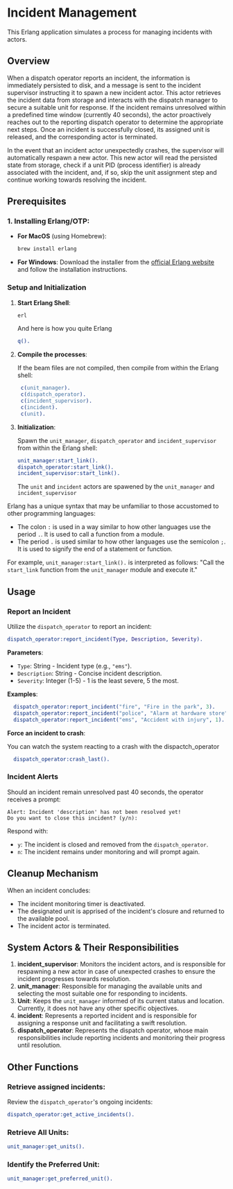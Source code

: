 # **Incident Management**

This Erlang application simulates a process for managing incidents with actors.

## **Overview**

When a dispatch operator reports an incident, the information is immediately persisted to disk, and a message is sent to the incident supervisor instructing it to spawn a new incident actor. This actor retrieves the incident data from storage and interacts with the dispatch manager to secure a suitable unit for response. If the incident remains unresolved within a predefined time window (currently 40 seconds), the actor proactively reaches out to the reporting dispatch operator to determine the appropriate next steps. Once an incident is successfully closed, its assigned unit is released, and the corresponding actor is terminated.

In the event that an incident actor unexpectedly crashes, the supervisor will automatically respawn a new actor. This new actor will read the persisted state from storage, check if a unit PID (process identifier) is already associated with the incident, and, if so, skip the unit assignment step and continue working towards resolving the incident.

## **Prerequisites**

### **1. Installing Erlang/OTP**:

- **For MacOS** (using Homebrew):

  ```bash
  brew install erlang
  ```

- **For Windows**: Download the installer from the [official Erlang website](https://www.erlang.org/downloads) and follow the installation instructions.

### **Setup and Initialization**

1. **Start Erlang Shell**:

   ```bash
   erl
   ```

   And here is how you quite Erlang

   ```erlang
   q().
   ```

2. **Compile the processes**:

   If the beam files are not compiled, then compile from within the Erlang shell:

   ```erlang
    c(unit_manager).
    c(dispatch_operator).
    c(incident_supervisor).
    c(incident).
    c(unit).
   ```

3. **Initialization**:

   Spawn the `unit_manager`, `dispatch_operator` and `incident_supervisor` from within the Erlang shell:

   ```erlang
   unit_manager:start_link().
   dispatch_operator:start_link().
   incident_supervisor:start_link().
   ```

   The `unit` and `incident` actors are spawened by the `unit_manager` and `incident_supervisor`

Erlang has a unique syntax that may be unfamiliar to those accustomed to other programming languages:

- The colon `:` is used in a way similar to how other languages use the period `.`. It is used to call a function from a module.
- The period `.` is used similar to how other languages use the semicolon `;`. It is used to signify the end of a statement or function.

For example, `unit_manager:start_link().` is interpreted as follows: "Call the `start_link` function from the `unit_manager` module and execute it."

## **Usage**

### **Report an Incident**

Utilize the `dispatch_operator` to report an incident:

```erlang
dispatch_operator:report_incident(Type, Description, Severity).
```

**Parameters**:

- `Type`: String - Incident type (e.g., `"ems"`).
- `Description`: String - Concise incident description.
- `Severity`: Integer (1-5) - 1 is the least severe, 5 the most.

**Examples**:

```erlang
  dispatch_operator:report_incident("fire", "Fire in the park", 3).
  dispatch_operator:report_incident("police", "Alarm at hardware store", 2).
  dispatch_operator:report_incident("ems", "Accident with injury", 1).
```

**Force an incident to crash**:

You can watch the system reacting to a crash with the dispactch_operator

```erlang
  dispatch_operator:crash_last().
```

### **Incident Alerts**

Should an incident remain unresolved past 40 seconds, the operator receives a prompt:

```
Alert: Incident 'description' has not been resolved yet!
Do you want to close this incident? (y/n):
```

Respond with:

- `y`: The incident is closed and removed from the `dispatch_operator`.
- `n`: The incident remains under monitoring and will prompt again.

## Cleanup Mechanism

When an incident concludes:

- The incident monitoring timer is deactivated.
- The designated unit is apprised of the incident's closure and returned to the available pool.
- The incident actor is terminated.

## System Actors & Their Responsibilities

1. **incident_supervisor**: Monitors the incident actors, and is responsible for respawning a new actor in case of unexpected crashes to ensure the incident progresses towards resolution.
2. **unit_manager**: Responsible for managing the available units and selecting the most suitable one for responding to incidents.
3. **Unit**: Keeps the `unit_manager` informed of its current status and location. Currently, it does not have any other specific objectives.
4. **incident**: Represents a reported incident and is responsible for assigning a response unit and facilitating a swift resolution.
5. **dispatch_operator**: Represents the dispatch operator, whose main responsibilities include reporting incidents and monitoring their progress until resolution.

## Other Functions

### Retrieve assigned incidents:

Review the `dispatch_operator`'s ongoing incidents:

```erlang
dispatch_operator:get_active_incidents().
```

### Retrieve All Units:

```erlang
unit_manager:get_units().
```

### Identify the Preferred Unit:

```erlang
unit_manager:get_preferred_unit().
```
